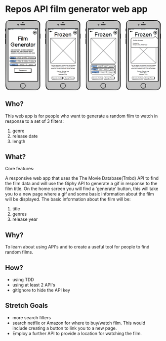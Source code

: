 # Repos API film generator web app

![MOCKUP](https://github.com/FAC9/repos_api_website/blob/master/ApiMockup2.png)

## Who?

This web app is for people who want to generate a random film to watch in response to a set of 3 filters:

1. genre 
2. release date
3. length

## What?
Core features:

A responsive web app that uses the The Movie Database(Tmbd) API to find the film data and will use the Giphy API to generate a gif in response to the film title. On the home screen you will find a 'generate' button, this will take you to a new page where a gif and some basic information about the film will be displayed. The basic information about the film will be:

1. title
2. genres
3. release year

## Why?

To learn about using API's and to create a useful tool for people to find random films.

## How? 

- using TDD
- using at least 2 API's
- gitIgnore to hide the API key

## Stretch Goals

- more search filters
- search netflix or Amazon for where to buy/watch film. This would include creating a button to link you to a new page.
- Employ a further API to provide a location for watching the film. 
